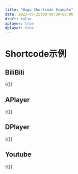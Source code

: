 ```yaml
---
title: "Hugo Shortcode Example"
date: 2023-07-25T00:00:00+08:00
draft: false
aplayer: true
dplayer: true
---
```

# Shortcode示例

## BiliBili

{{<bilibili src="//player.bilibili.com/player.html?aid=973574581&bvid=BV1144y167iZ&cid=352795710&page=1">}}

## APlayer

{{<aplayer url="//music.163.com/song/media/outer/url?id=449818930.mp3" name="夢想歌"  artist="米澤円">}}

## DPlayer

{{<dplayer url="//qiniu.sukoshi.xyz/attach/2019/04/majiko%20-%20%E5%BF%83%E5%81%9A%E3%81%97.mp4" pic="">}}

## Youtube

{{<youtube id="_Rg1Tfk5VUk" class=""  title="defaulst title" >}}